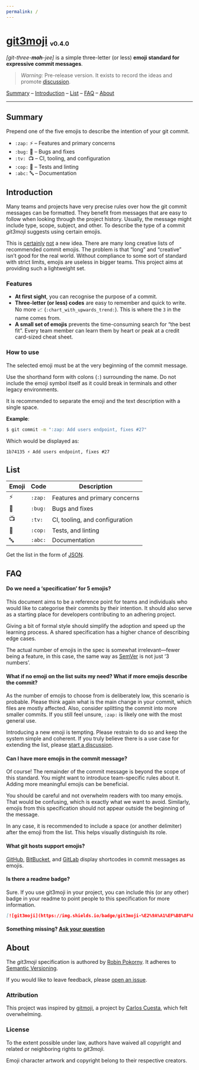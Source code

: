 ```yaml
---
permalink: /
---
```


# [git3moji](https://robinpokorny.github.io/git3moji/) <sub><sup><sub>v0.4.0</sub></sup></sub>

_[git-three-**moh**-jee]_ is a simple three-letter (or less) **emoji standard for expressive commit messages**.

> _Warning:_ Pre-release version. It exists to record the ideas and promote [discussion](https://github.com/robinpokorny/git3moji/issues).

[Summary](#summary) –
[Introduction](#introduction) –
[List](#list) –
[FAQ](#faq) –
[About](#about)

---

## Summary

Prepend one of the five emojis to describe the intention of your git commit.

*   `:zap:` ⚡️ – Features and primary concerns
*   `:bug:` 🐛 – Bugs and fixes
*   `:tv:` &nbsp;📺 – CI, tooling, and configuration
*   `:cop:` 👮 – Tests and linting
*   `:abc:` 🔤 – Documentation

## Introduction

Many teams and projects have very precise rules over how the git commit messages can be formatted. They benefit from messages that are easy to follow when looking through the project history. Usually, the message might include type, scope, subject, and other. To describe the type of a commit _git3moji_ suggests using certain emojis.

This is
[certainly](https://gitmoji.carloscuesta.me/)
[not](https://github.com/slashsBin/styleguide-git-commit-message)
a new idea. There are many long creative lists of recommended commit emojis. The problem is that “long” and “creative” isn’t good for the real world. Without compliance to some sort of standard with strict limits, emojis are useless in bigger teams. This project aims at providing such a lightweight set.

### Features

*   **At first sight**, you can recognise the purpose of a commit.
*   **Three-letter (or less) codes** are easy to remember and quick to write. No more 📈 (`:chart_with_upwards_trend:`). This is where the `3` in the name comes from.
*   **A small set of emojis** prevents the time-consuming search for “the best fit”. Every team member can learn them by heart or peak at a credit card-sized cheat sheet.

### How to use

The selected emoji must be at the very beginning of the commit message.

Use the shorthand form with colons (`:`) surrounding the name. Do not include the emoji symbol itself as it could break in terminals and other legacy environments.

It is recommended to separate the emoji and the text description with a single space.

**Example**:

```bash
$ git commit -m ":zap: Add users endpoint, fixes #27"
```

Which would be displayed as:

```
1b74135 ⚡️ Add users endpoint, fixes #27
```

## List

| Emoji | Code    | Description                    |
| ----- | ------- | ------------------------------ |
| ⚡️    | `:zap:` | Features and primary concerns  |
| 🐛    | `:bug:` | Bugs and fixes                 |
| 📺    | `:tv:`  | CI, tooling, and configuration |
| 👮    | `:cop:` | Tests, and linting             |
| 🔤    | `:abc:` | Documentation                  |

Get the list in the form of [JSON](https://raw.githubusercontent.com/robinpokorny/git3moji/master/_data/git3moji.json).

## FAQ

#### Do we need a ‘specification’ for 5 emojis?

This document aims to be a reference point for teams and individuals who would like to categorise their commits by their intention.
It should also serve as a starting place for developers contributing to an adhering project.

Giving a bit of formal style should simplify the adoption and speed up the learning process. A shared specification has a higher chance of describing edge cases.

The actual number of emojis in the spec is somewhat irrelevant—fewer being a feature, in this case, the same way as [SemVer](http://semver.org/) is not just ‘3 numbers’.

#### What if no emoji on the list suits my need? What if more emojis describe the commit?

As the number of emojis to choose from is deliberately low, this scenario is probable. Please think again what is the main change in your commit, which files are mostly affected. Also, consider splitting the commit into more smaller commits. If you still feel unsure, `:zap:` is likely one with the most general use.

Introducing a new emoji is tempting. Please restrain to do so and keep the system simple and coherent.
If you truly believe there is a use case for extending the list, please [start a discussion](https://github.com/robinpokorny/git3moji/issues/).

#### Can I have more emojis in the commit message?

Of course! The remainder of the commit message is beyond the scope of this standard. You might want to introduce team-specific rules about it. Adding more meaningful emojis can be beneficial.

You should be careful and not overwhelm readers with too many emojis. That would be confusing, which is exactly what we want to avoid. Similarly, emojis from this specification should not appear outside the beginning of the message.

In any case, it is recommended to include a space (or another delimiter) after the emoji from the list. This helps visually distinguish its role.

#### What git hosts support emojis?

[GitHub](https://github.com/), [BitBucket](https://bitbucket.org/), and [GitLab](https://about.gitlab.com/) display shortcodes in commit messages as emojis.

#### Is there a readme badge?

Sure. If you use git3moji in your project, you can include this (or any other) badge in your readme to point people to this specification for more information.

<amp-img
  src="https://img.shields.io/badge/git3moji-%E2%9A%A1%EF%B8%8F%F0%9F%90%9B%F0%9F%93%BA%F0%9F%91%AE%F0%9F%94%A4-fffad8.svg?style=flat-square"
  alt="git3moji" width="120" height="20">
</amp-img>

```md
[![git3moji](https://img.shields.io/badge/git3moji-%E2%9A%A1%EF%B8%8F%F0%9F%90%9B%F0%9F%93%BA%F0%9F%91%AE%F0%9F%94%A4-fffad8.svg?style=flat-square)](https://robinpokorny.github.io/git3moji/)
```

#### Something missing? [Ask your question](https://github.com/robinpokorny/git3moji/issues)

## About

The _git3moji_ specification is authored by [Robin Pokorny](https://robinpokorny.com/).
It adheres to [Semantic Versioning](http://semver.org/spec/v2.0.0.html).

If you would like to leave feedback, please [open an issue](https://github.com/robinpokorny/git3moji/issues).

### Attribution

This project was inspired by [gitmoji](https://gitmoji.carloscuesta.me/), a project by [Carlos Cuesta](https://carloscuesta.me/), which felt overwhelming.

### License

To the extent possible under law, authors have waived all copyright and related or neighboring rights to _git3moji_.

Emoji character artwork and copyright belong to their respective creators.

<center>
  <a href="http://creativecommons.org/publicdomain/zero/1.0/">
    <amp-img src="https://robinpokorny.github.io/git3moji/images/cc-zero.png" alt="CC0" height="31" width="88"></amp-img>
  </a>
</center>
